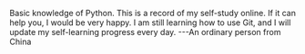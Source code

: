 Basic knowledge of Python.
This is a record of my self-study online. If it can help you, I would be very happy.
I am still learning how to use Git, and I will update my self-learning progress every day.
                                                                ---An ordinary person from China
